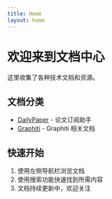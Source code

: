 ```yaml
---
title: Home
layout: home
---
```


# 欢迎来到文档中心

这里收集了各种技术文档和资源。

## 文档分类

- [DailyPaper](/daily_paper/) - 论文订阅助手
- [Graphiti](/graphiti/) - Graphiti 相关文档

## 快速开始

1. 使用左侧导航栏浏览文档
2. 使用搜索功能快速找到所需内容
3. 文档持续更新中，欢迎关注
